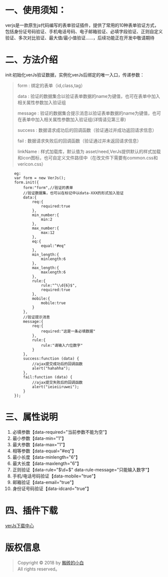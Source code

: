  # 一、使用须知：
 verjs是一款原生js代码编写的表单验证插件，提供了常用的10种表单验证方式，包括身份证号码验证、手机电话号码、电子邮箱验证、必填字段验证、正则自定义验证、多次对比验证、最大值/最小值验证……，后续功能正在开发中敬请期待
 # 二、方法介绍
 init:初始化verJs验证数据，实例化verJs后绑定的唯一入口，传递参数：
   >form : 绑定的表单（id,class,tag）
   >
   >data : 验证的数据集合以验证表单数据的name为键值，也可在表单中加入相关属性参数加入验证组
   >
   >message : 验证的数据集合提示消息以验证表单数据的name为键值，也可在表单中加入相关属性参数加入验证组(详情请见第三章)
   >
   >success : 数据请求成功后的回调函数（验证通过并成功返回请求信息）
   >
   >fail : 数据请求失败后的回调函数（验证通过并未返回请求信息）
   >
   >linkName : 样式加载库，默认值为 asset/need,VerJs提供默认的样式加载和icon图标，也可自定义文件路径中（在改文件下需要有common.css和vericon.css）
   
        eg:
        var form = new VerJs();
        form.init({
            form:"form",//验证的表单
            //验证数据集，也可以在标记中以data-XXX的形式加入验证
            data:{
                req:{
                    required:true
                },
                min_number:{
                    min:2
                },
                max_number:{
                    max:12
                },
                eq:{
                    equal:"#eq"
                },
                min_length:{
                    minlength:6
                },
                max_length:{
                    maxlength:6
                },
                rule:{
                    rule:"^\\d{6}$",
                    required:true
                },
                mobile:{
                    mobile:true
                }
            },
            //验证提示消息
            message:{
                req:{
                    required:"这是一条必填数据"
                },
                rule:{
                    rule:"请输入六位数字"
                }
            },
            success:function (data) {
                //ajax提交成功后的回调函数
                alert("hahahha");
            },
            fail:function (data) {
                //ajax提交失败后的回调函数
                alert("ieieiiruwei");
            }
        });
   
 # 三、属性说明
 1. 必填参数【data-required="当前参数不能为空"】
 2. 最小参数【data-min="1"】
 3. 最大参数【data-max="1"】
 4. 相等参数【data-equal="#eq"】
 5. 最小长度【data-minlength="6"】
 6. 最大长度【data-maxlength="6"】
 7. 正则验证【data-rule="$\d+$" data-rule-message="只能输入数字"】
 8. 手机/电话号码验证【data-mobile="true"】
 9. 邮箱验证【data-email="true"】
 10. 身份证号码验证【data-idcard="true"】
 # 四、插件下载
 [verJs下载中心](https://xincheng-blog.cn/download/verJs.rar)
 # 版权信息
 > Copyright © 2018 by [搬砖的小白](https://www.yum-blog.cn)  
 > All rights reserved。